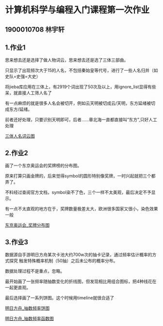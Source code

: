 # 计算机科学与编程入门课程第一次作业
## 1900010708 林宇轩
## 1.作业1
思来想去还是选择了做人物词云，思来想去还是选了三体三部曲。

只显示了出现频次大于15的人名，不包括秦始皇等代号，进行了一些人名归并（如史队=史强=大史）

将jieba库应用在三体上，有2919个词出现了50次及以上，用ignore_list显得有些呆，就直接人工筛人名了

有一点麻烦的就是很多人名会被切开，例如云天明被切成云/天明，东方延绪被切成东方/延绪。

前者还好处理，只要识别天明即可，后者……章北海一直都直接叫“东方”,只好人工处理
    
[三体人名词云图](https://linyorson.github.io/threebody_wordcloud.html)

## 2.作业2
画了一个东京奥运会的奖牌榜的分布图。

原来打算只画金牌的，后来觉得symbol的圆形特别像奖牌，一时兴起就把三个都弄了。

不料经过查阅官方文档，symbol染不了色，三个一样不太美观，最后决定不予显示。

有一点不太直观的地方在于，奖牌数量极差太大，欧洲很多国家又很小，染色效果一般
    
[东京奥运会_奖牌分布图](https://linyorson.github.io/medal_world.html)

## 3.作业3
数据源自手游明日方舟某次卡池大约700w次的抽卡记录，通过频率估计概率的方式探究 触发特殊概率机制（50抽）之后未公布的概率分布。

数据处理过程不是重点，忽略。

最开始画了一张频率随抽数变化的折线图，但发现相比用组合图标，把4种线花在一起更直观。

最后选择画了一系列饼图。这个时候用timeline就很合适了
    
[明日方舟_抽数频率饼图](https://linyorson.github.io/ark_pie.html)

[明日方舟_抽数频率函数图](https://linyorson.github.io/p_chart.html)
